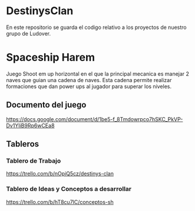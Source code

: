 # DestinysClan
En este repositorio se guarda el codigo relativo a los proyectos de nuestro grupo de Ludover.

# Spaceship Harem
Juego Shoot em up horizontal en el que la principal mecanica es manejar 2 naves que guian una cadena de naves. Esta cadena permite realizar formaciones que dan power ups al jugador para superar los niveles.

## Documento del juego
https://docs.google.com/document/d/1be5-f_8Tmdowrpco7hSKC_PkVP-Dv1YIiB9Rp6wCEa8

## Tableros
### Tablero de Trabajo
https://trello.com/b/nOpiQ5cz/destinys-clan

### Tablero de Ideas y Conceptos a desarrollar
https://trello.com/b/hT8cu7lC/conceptos-sh
